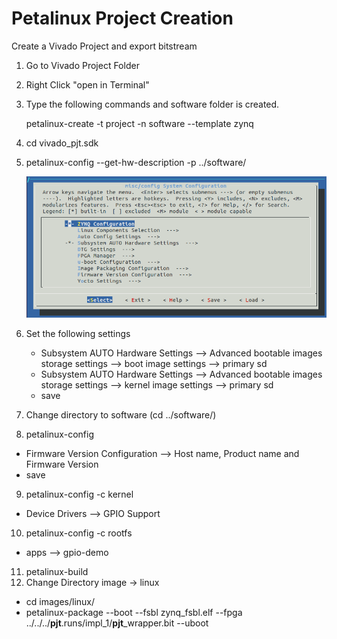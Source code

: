 # Petalinux  Project Creation

Create a Vivado Project and export bitstream

1. Go to Vivado Project Folder
2. Right Click "open in Terminal"
3. Type the following commands and software folder is created.
   
    petalinux-create -t project -n software --template zynq

4. cd vivado_pjt.sdk
5. petalinux-config --get-hw-description -p ../software/
   
    ![Petalinux](https://github.com/thihakyawjob/Xilinx/blob/master/images/petalinux1.png)
6. Set the following settings
   * Subsystem AUTO Hardware Settings --> Advanced bootable images storage settings --> boot image settings --> primary sd
   * Subsystem AUTO Hardware Settings --> Advanced bootable images storage settings --> kernel image settings --> primary sd
   * save
  7. Change directory to software (cd ../software/)
  8. petalinux-config
   * Firmware Version Configuration --> Host name, Product name and Firmware Version
   * save
  9. petalinux-config -c kernel
   * Device Drivers --> GPIO Support
  10. petalinux-config -c rootfs  
   * apps --> gpio-demo
  11. petalinux-build
  12. Change Directory image -> linux
   *  cd images/linux/
   *  petalinux-package --boot --fsbl zynq_fsbl.elf --fpga ../../../**pjt**.runs/impl_1/**pjt**_wrapper.bit --uboot

